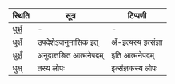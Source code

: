 | स्थिति | सूत्र | टिप्पणी |
| ----- | ------- | ------ |
| धुक्षँ॒ | - | - |
| धुक्षँ॒ | उपदेशेऽजनुनासिक इत् | अँ-इत्यस्य इत्संज्ञा |
| धुक्षँ॒ | अनुदात्तङित आत्मनेपदम् | इति आत्मनेपदम् |
| धुक्ष् | तस्य लोपः | इत्संज्ञकस्य लोपः |

